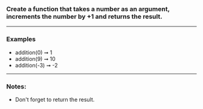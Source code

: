 ### Create a function that takes a number as an argument, increments the number by +1 and returns the result.

 ***

### Examples
- addition(0) ➞ 1
- addition(9) ➞ 10
- addition(-3) ➞ -2
*** 

### Notes:
- Don't forget to return the result.

 